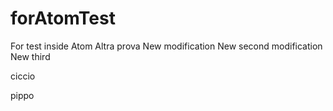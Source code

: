 # forAtomTest
For test inside Atom
Altra prova
New modification
New second modification
New third






ciccio

pippo

